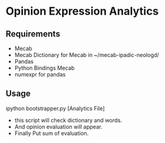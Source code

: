 # Opinion Expression Analytics
## Requirements
* Mecab
* Mecab Dictionary for Mecab in ~/mecab-ipadic-neologd/
* Pandas
* Python Bindings Mecab
* numexpr for pandas

## Usage
ipython bootstrapper.py [Analytics File]

* this script will check dictionary and words.
* And opinion evaluation will appear.
* Finally Put sum of evaluation.
